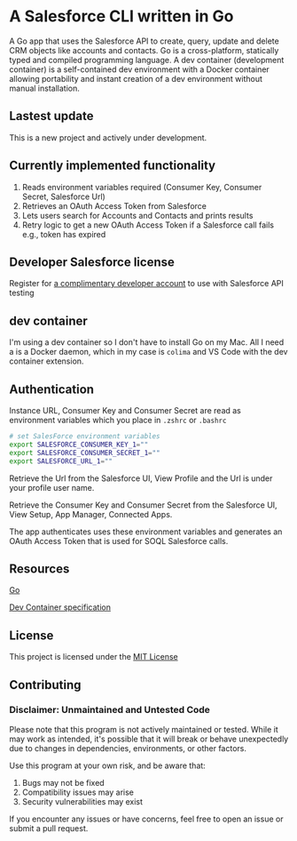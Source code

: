 # A Salesforce CLI written in Go

A Go app that uses the Salesforce API to create, query, update and delete CRM objects like accounts and contacts. Go is a cross-platform, statically typed and compiled programming language. A dev container (development container) is a self-contained dev environment with a Docker container allowing portability and instant creation of a dev environment without manual installation.

## Lastest update

This is a new project and actively under development.

## Currently implemented functionality
1. Reads environment variables required (Consumer Key, Consumer Secret, Salesforce Url)
1. Retrieves an OAuth Access Token from Salesforce 
1. Lets users search for Accounts and Contacts and prints results
1. Retry logic to get a new OAuth Access Token if a Salesforce call fails e.g., token has expired

## Developer Salesforce license

Register for [a complimentary developer account](https://developer.salesforce.com/signup) to use with Salesforce API testing

## dev container

I'm using a dev container so I don't have to install Go on my Mac. All I need a is a Docker daemon, which in my case is `colima` and VS Code with the dev container extension.

## Authentication

Instance URL, Consumer Key and Consumer Secret are read as environment variables which you place in `.zshrc` or `.bashrc`

```sh
# set SalesForce environment variables
export SALESFORCE_CONSUMER_KEY_1=""
export SALESFORCE_CONSUMER_SECRET_1=""
export SALESFORCE_URL_1=""
```

Retrieve the Url from the Salesforce UI, View Profile and the Url is under your profile user name.
 
Retrieve the Consumer Key and Consumer Secret from the Salesforce UI, View Setup, App Manager, Connected Apps.

The app authenticates uses these environment variables and generates an OAuth Access Token that is used for SOQL Salesforce calls.

## Resources

[Go](https://go.dev/)

[Dev Container specification](https://containers.dev/implementors/spec/)

## License

This project is licensed under the [MIT License](LICENSE)

## Contributing

### Disclaimer: Unmaintained and Untested Code

Please note that this program is not actively maintained or tested. While it may work as intended, it's possible that it will break or behave unexpectedly due to changes in dependencies, environments, or other factors.

Use this program at your own risk, and be aware that:
1. Bugs may not be fixed
1. Compatibility issues may arise
1. Security vulnerabilities may exist

If you encounter any issues or have concerns, feel free to open an issue or submit a pull request.
